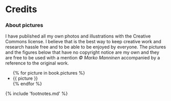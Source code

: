 # Credits

### About pictures

I have published all my own photos and illustrations with the Creative Commons license<!-- cite author="wikipedia.org" title="Creative Commons license" date="" location="" type="website" href="http://en.wikipedia.org/wiki/Creative_Commons_license" -->. I believe that is the best way to keep creative work and research hassle free and to be able to be enjoyed by everyone. The pictures and the figures below that have no copyright notice are my own and they are free to be used with a mention *&copy; Marko Manninen* accompanied by a reference to the original work.

<ul class="pictures">
{% for picture in book.pictures %}<li>{{ picture }}</li>{% endfor %}
</ul>

{% include 'footnotes.md' %}

